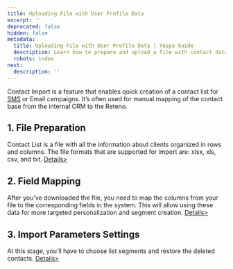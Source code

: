 ```yaml
---
title: Uploading File with User Profile Data
excerpt: ''
deprecated: false
hidden: false
metadata:
  title: Uploading File with User Profile Data | Yespo Guide
  description: Learn how to prepare and upload a file with contact data
  robots: index
next:
  description: ''
---
```

Contact Import is a feature that enables quick creation of a contact list for [SMS](https://docs.yespo.io/docs/creation-sms) or Email campaigns. It’s often used for manual mapping of the contact base from the internal CRM to the Reteno.

## 1. File Preparation

Contact List is a file with all the information about clients organized in rows and columns. The file formats that are supported for import are: xlsx, xls, csv, and txt. [Details>](https://docs.yespo.io/docs/files-preparation)

## 2. Field Mapping

After you’ve downloaded the file, you need to map the columns from your file to the corresponding fields in the system. This will allow using these data for more targeted personalization and segment creation. [Details>](https://docs.yespo.io/docs/file-uploading#mapping-contact-fields)

## 3. Import Parameters Settings

At this stage, you’ll have to choose list segments and restore the deleted contacts. [Details>](https://docs.yespo.io/docs/file-uploading#import-parameters)